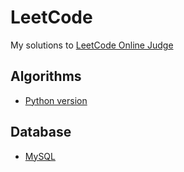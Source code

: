 LeetCode
========

My solutions to [LeetCode Online Judge](https://oj.leetcode.com/)

## Algorithms

- [Python version](algorithms/python)

## Database

- [MySQL](database)

